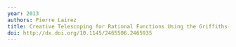 ```yaml
---
year: 2013
authors: Pierre Lairez
title: Creative Telescoping for Rational Functions Using the Griffiths-Dwork Method
doi: http://dx.doi.org/10.1145/2465506.2465935
---
```

